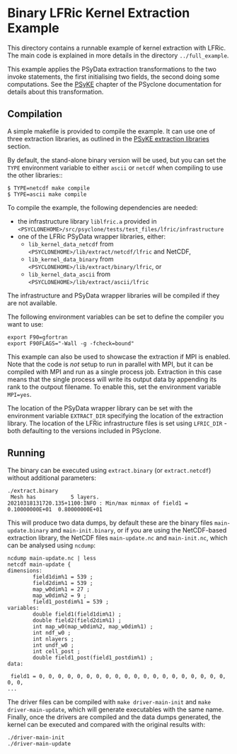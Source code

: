 # Binary LFRic Kernel Extraction Example

This directory contains a runnable example of kernel extraction
with LFRic. The main code is explained in more details in the
directory ``../full_example``.

This example applies the PSyData extraction transformations to the
two invoke statements, the first initialising two fields, the second
doing some computations.
See the [PSyKE](https://psyclone.readthedocs.io/en/latest/user_guide/psyke.html)
chapter of the PSyclone documentation for details about this transformation.

## Compilation

A simple makefile is provided to compile the example. It can use one of
three extraction libraries, as outlined in the
[PSyKE extraction libraries](https://psyclone.readthedocs.io/en/latest/user_guide/psyke.html#extraction-libraries) section.

By default, the stand-alone binary version will be used,
but you can set the ``TYPE`` environment variable to either ``ascii``
or ``netcdf`` when compiling to use the other libraries::

    $ TYPE=netcdf make compile
    $ TYPE=ascii make compile

 To compile the example, the following dependencies are needed:
- the infrastructure library ``liblfric.a`` provided in
  ``<PSYCLONEHOME>/src/psyclone/tests/test_files/lfric/infrastructure``
- one of the LFRic PSyData wrapper libraries, either:
    - ``lib_kernel_data_netcdf`` from
      ``<PSYCLONEHOME>/lib/extract/netcdf/lfric`` and NetCDF,
    - ``lib_kernel_data_binary`` from
      ``<PSYCLONEHOME>/lib/extract/binary/lfric``, or
    - ``lib_kernel_data_ascii`` from
      ``<PSYCLONEHOME>/lib/extract/ascii/lfric``

The infrastructure and PSyData wrapper libraries will be compiled
if they are not available.

The following environment variables can be set to define the compiler
you want to use:
```shell
export F90=gfortran
export F90FLAGS="-Wall -g -fcheck=bound"
```

This example can also be used to showcase the extraction if MPI is enabled.
Note that the code is *not* setup to run in parallel with MPI, but it can
be compiled with MPI and run as a single process job.
Extraction in this case means that the single process will write
its output data by appending its rank to the outpout filename. To enable
this, set the environment variable ``MPI=yes``.


The location of the PSyData wrapper library can be set with
the environment variable ``EXTRACT_DIR`` specifying the location of the
extraction library. The location of the LFRic infrastructure files is set
using ``LFRIC_DIR`` - both defaulting to the versions included in
PSyclone.

## Running

The binary can be executed using ``extract.binary`` (or ``extract.netcdf``)
 without additional parameters:
```shell
./extract.binary
 Mesh has           5 layers.
20210318131720.135+1100:INFO : Min/max minmax of field1 =   0.10000000E+01  0.80000000E+01
```

This will produce two data dumps, by default these are the binary files ``main-update.binary``
and ``main-init.binary``, or if you are using the NetCDF-based extraction library, the NetCDF
files ``main-update.nc`` and ``main-init.nc``, which can be
analysed using ``ncdump``:

```shell
ncdump main-update.nc | less
netcdf main-update {
dimensions:
        field1dim%1 = 539 ;
        field2dim%1 = 539 ;
        map_w0dim%1 = 27 ;
        map_w0dim%2 = 9 ;
        field1_postdim%1 = 539 ;
variables:
        double field1(field1dim%1) ;
        double field2(field2dim%1) ;
        int map_w0(map_w0dim%2, map_w0dim%1) ;
        int ndf_w0 ;
        int nlayers ;
        int undf_w0 ;
        int cell_post ;
        double field1_post(field1_postdim%1) ;
data:

 field1 = 0, 0, 0, 0, 0, 0, 0, 0, 0, 0, 0, 0, 0, 0, 0, 0, 0, 0, 0, 0, 0, 0, 
...
```

The driver files can be compiled with `make driver-main-init` and `make driver-main-update`,
which will generate executables with the same name. Finally, once the drivers are compiled
and the data dumps generated, the kernel can be executed and compared with the original
results with:

```shell
./driver-main-init
./driver-main-update
````
